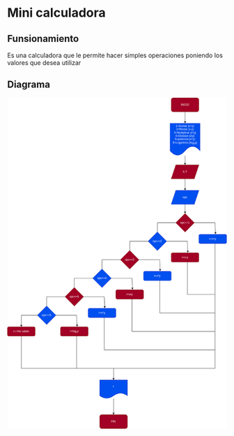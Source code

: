 # Mini calculadora

## Funsionamiento
Es una calculadora que le permite hacer simples operaciones poniendo los valores que desea utilizar

## Diagrama

![""](diagramasoto2.png)